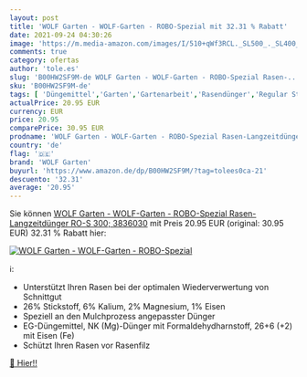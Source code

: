 ```yaml
---
layout: post
title: 'WOLF Garten - WOLF-Garten - ROBO-Spezial mit 32.31 % Rabatt'
date: 2021-09-24 04:30:26
image: 'https://m.media-amazon.com/images/I/510+qWf3RCL._SL500_._SL400_.jpg'
comments: true
category: ofertas
author: 'tole.es'
slug: 'B00HW2SF9M-de WOLF Garten - WOLF-Garten - ROBO-Spezial Rasen-...'
sku: 'B00HW2SF9M-de'
tags: [ 'Düngemittel','Garten','Gartenarbeit','Rasendünger','Regular Stores','Shops','wolf garten', ]
actualPrice: 20.95 EUR
currency: EUR
price: 20.95
comparePrice: 30.95 EUR
prodname: 'WOLF Garten - WOLF-Garten - ROBO-Spezial Rasen-Langzeitdünger RO-S 300; 3836030'
country: 'de'
flag: '🇩🇪'
brand: 'WOLF Garten'
buyurl: 'https://www.amazon.de/dp/B00HW2SF9M/?tag=tolees0ca-21'
descuento: '32.31'
average: '20.95'
---
```


Sie können [WOLF Garten - WOLF-Garten - ROBO-Spezial Rasen-Langzeitdünger RO-S 300; 3836030](https://www.amazon.de/dp/B00HW2SF9M/?tag=tolees0ca-21) mit Preis 20.95 EUR (original: 30.95 EUR) 32.31 % Rabatt hier:

[![WOLF Garten - WOLF-Garten - ROBO-Spezial](https://m.media-amazon.com/images/I/510+qWf3RCL._SL500_._SL400_.jpg)](https://www.amazon.de/dp/B00HW2SF9M/?tag=tolees0ca-21)

ℹ️:

- Unterstützt Ihren Rasen bei der optimalen Wiederverwertung von Schnittgut
- 26% Stickstoff, 6% Kalium, 2% Magnesium, 1% Eisen
- Speziell an den Mulchprozess angepasster Dünger
- EG-Düngemittel, NK (Mg)-Dünger mit Formaldehydharnstoff, 26+6 (+2) mit Eisen (Fe)
- Schützt Ihren Rasen vor Rasenfilz

[🛒 Hier!!](https://www.amazon.de/dp/B00HW2SF9M/?tag=tolees0ca-21)
